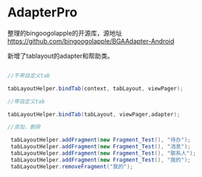 # AdapterPro
整理的bingoogolapple的开源库，源地址 https://github.com/bingoogolapple/BGAAdapter-Android

新增了tablayout的adapter和帮助类。

```java

//不带自定义tab

tabLayoutHelper.bindTab(context, tabLayout, viewPager);

//带自定义tab

tabLayoutHelper.bindTab(tabLayout, viewPager,adapter);

//添加，删除

 tabLayoutHelper.addFragment(new Fragment_Test(), "待办");
 tabLayoutHelper.addFragment(new Fragment_Test(), "消息");
 tabLayoutHelper.addFragment(new Fragment_Test(), "联系人");
 tabLayoutHelper.addFragment(new Fragment_Test(), "我的");
 tabLayoutHelper.removeFragment("我的");

```